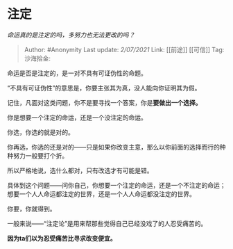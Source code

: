 # 注定
*命运真的是注定的吗，多努力也无法更改的吗？*

> Author: #Anonymity
> Last update: *2/07/2021*
> Link: [[前途]] [[可信]]
> Tag:
> 沙海拾金:

命运是否是注定的，是一对不具有可证伪性的命题。

“不具有可证伪性”的意思是，你要主张其为真，没人能向你证明其为假。

记住，凡面对这类问题，你不是要寻找一个答案，你是**要做出一个选择。**

你是想要一个注定的命运，还是一个没注定的命运。

你选，你选的就是对的。

你再选，你选的还是对的——只是如果你改变主意，那么以你前面的选择而行的种种努力一般要打个折。

所以严格地说，选什么都对，只有改选才有可能是错。

具体到这个问题——问你自己，你想要一个注定的命运，还是一个不注定的命运；想要一个人人命运都注定的世界，还是一个人人命运都没注定的世界。

你要，你就得到。

一般来说——“注定论”是用来帮那些觉得自己已经没戏了的人忍受痛苦的。

**因为ta们以为忍受痛苦比寻求改变便宜。**
